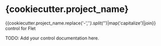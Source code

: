 # {cookiecutter.project_name}
{{cookiecutter.project_name.replace('-','_').split('_')|map('capitalize')|join}} control for Flet

TODO: Add your control documentation here.
